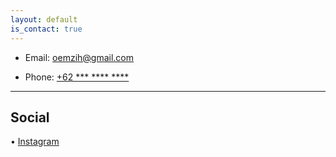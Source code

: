 ```yaml
---
layout: default
is_contact: true
---
```


* Email: [oemzih@gmail.com](oemzih@gmail.com)

* Phone: [+62 *** **** ****](tel:+6287714745440)

---


## Social

• [Instagram](https://instagram.com/thismootsga)
